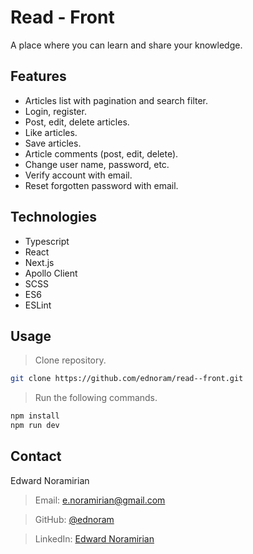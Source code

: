# Read - Front

A place where you can learn and share your knowledge.

## Features

- Articles list with pagination and search filter.
- Login, register.
- Post, edit, delete articles.
- Like articles.
- Save articles.
- Article comments (post, edit, delete).
- Change user name, password, etc.
- Verify account with email.
- Reset forgotten password with email.

## Technologies

- Typescript
- React
- Next.js
- Apollo Client
- SCSS
- ES6
- ESLint

## Usage

> Clone repository.

```sh
git clone https://github.com/ednoram/read--front.git
```

> Run the following commands.

```sh
npm install
npm run dev
```

## Contact

Edward Noramirian

> Email: e.noramirian@gmail.com

> GitHub: [@ednoram](https://github.com/ednoram)

> LinkedIn: [Edward Noramirian](https://www.linkedin.com/in/edward-noramirian)
